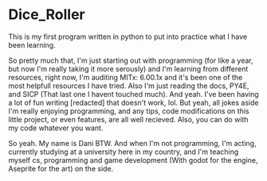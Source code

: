 # Dice_Roller
This is my first program written in python to put into practice what I have been learning.

So pretty much that, I'm just starting out with programming (for like a year, but now I'm really taking it more serously)
and I'm learning from different resources, right now, I'm auditing MITx: 6.00.1x and it's been one of the most helpfull resources
I have tried. Also I'm just reading the docs, PY4E, and SICP (That last one I havent touched much). And yeah. I've been having a
lot of fun writing [redacted] that doesn't work, lol. But yeah, all jokes aside I'm really enjoying programming, and any tips, code
modifications on this  little project, or even features, are all well recieved. Also, you can do with my code whatever you want.

So yeah. My name is Dani BTW. And when I'm not programming, I'm acting, currently studying at a university here in my country, 
and I'm teaching myself cs, programming and game development (With godot for the engine, Aseprite for the art) on the side.
